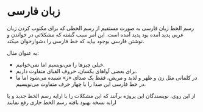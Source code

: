 # زبان فارسی

رسم الخط زبان فارسی به صورت مستقیم از رسم الخطی که برای مکتوب کردن زبان عربی پدید آمده بود پدید آمده است. این امر سبب گشته که مشکلاتی در خواندن و نوشتن فارسی بوجود بیاید که خط فارسی را دشوارخوان میکند.

به عنوان مثال:

- خیلی چیزها را می‌نویسیم اما نمی‌خوانیم.
- برای بعضی آواهای یکسان، حروف الفبای متفاوت داریم.
- در کلماتی مثل زن و ظهر و لذید و مریض، فقط یک صدای «ز» شنیده می‌شود اما ما در خط فارسی این صدا را با چهار حرف متفاوت می‌نویسیم.


از این روی، نویسندگان این پروژه برآنند که این مشکلات را با ارایه رسم الخط جدید و یا ارایه نسخه بهبود یافته رسم الخط جاری رفع نمایند

